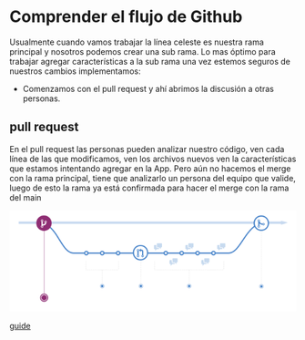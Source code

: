 # Comprender el flujo de Github

Usualmente cuando vamos trabajar la línea celeste es nuestra rama principal y nosotros podemos crear una sub rama. Lo mas óptimo para trabajar agregar características a la sub rama una vez estemos seguros de nuestros cambios implementamos:

- Comenzamos con el pull request y ahí abrimos la discusión a otras personas.

## pull request

En el pull request las personas pueden analizar nuestro código, ven cada línea de las que modificamos, ven los archivos nuevos ven la características que estamos intentando agregar en la App. Pero aún no hacemos el merge con la rama principal, tiene que analizarlo un persona del equipo que valide, luego de esto la rama ya está confirmada para hacer el merge con la rama del main

![githubflow](/images/githubflow.png)

[guide](https://lucamezzalira.com/2014/03/10/git-flow-vs-github-flow/)
